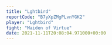 ```yaml
---
title: "Lghtbird"
reportCode: "B7yXpZMgPLvnYGK2"
player: "Lghtbird"
fight: "Maiden of Virtue"
date: 2021-11-11T20:08:04.971000+00:00
---
```

